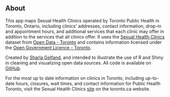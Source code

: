 ## About

This app maps Sexual Health Clinics operated by Toronto Public Health in Toronto,
Ontario, including clinics' addresses, contact information, drop-in and appointment
hours, and additional services that each clinic may offer in addition to the services
that all clinics offer. It uses the [Sexual Health Clinics](https://www1.toronto.ca/wps/portal/contentonly?vgnextoid=793eecbc9c916410VgnVCM10000071d60f89RCRD&vgnextchannel=09c6e03bb8d1e310VgnVCM10000071d60f89RCRD) dataset from [Open Data - Toronto](https://www.toronto.ca/city-government/data-research-maps/open-data/)
and contains information licensed under the [Open Government Licence – Toronto](https://www.toronto.ca/city-government/data-research-maps/open-data/open-data-licence/).

Created by [Sharla Gelfand](https://sharlagelfand.netlify.com), and intended
to illustrate the use of R and Shiny in cleaning and visualizing open data sources.
All code is available on [GitHub](https://github.com/sharlagelfand/toronto-sexual-health-clinics).

For the most up to date information on clinics in Toronto, including up-to-date hours,
closures, wait times, and contact information for Public Health Toronto, visit the 
Sexual Health Clinics [site](https://www.toronto.ca/community-people/health-wellness-care/health-clinics/sexual-health-clinics/)
on the toronto.ca website.
